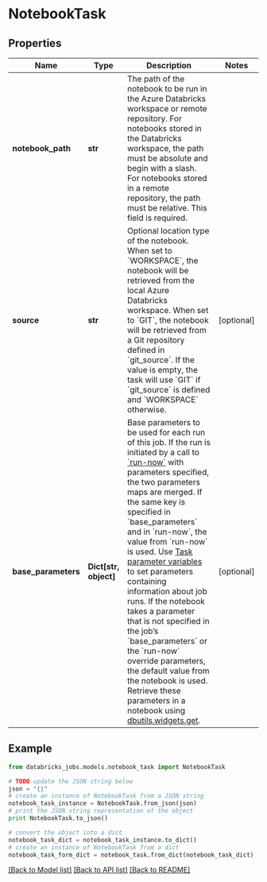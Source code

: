 # NotebookTask


## Properties
Name | Type | Description | Notes
------------ | ------------- | ------------- | -------------
**notebook_path** | **str** | The path of the notebook to be run in the Azure Databricks workspace or remote repository. For notebooks stored in the Databricks workspace, the path must be absolute and begin with a slash. For notebooks stored in a remote repository, the path must be relative. This field is required. | 
**source** | **str** | Optional location type of the notebook. When set to &#x60;WORKSPACE&#x60;, the notebook will be retrieved from the local Azure Databricks workspace. When set to &#x60;GIT&#x60;, the notebook will be retrieved from a Git repository defined in &#x60;git_source&#x60;. If the value is empty, the task will use &#x60;GIT&#x60; if &#x60;git_source&#x60; is defined and &#x60;WORKSPACE&#x60; otherwise. | [optional] 
**base_parameters** | **Dict[str, object]** | Base parameters to be used for each run of this job. If the run is initiated by a call to [&#x60;run-now&#x60;](https://docs.microsoft.com/azure/databricks/dev-tools/api/latest/jobs#operation/JobsRunNow) with parameters specified, the two parameters maps are merged. If the same key is specified in &#x60;base_parameters&#x60; and in &#x60;run-now&#x60;, the value from &#x60;run-now&#x60; is used.  Use [Task parameter variables](https://docs.microsoft.com/azure/databricks/jobs#parameter-variables) to set parameters containing information about job runs.  If the notebook takes a parameter that is not specified in the job’s &#x60;base_parameters&#x60; or the &#x60;run-now&#x60; override parameters, the default value from the notebook is used.  Retrieve these parameters in a notebook using [dbutils.widgets.get](https://docs.microsoft.com/azure/databricks/dev-tools/databricks-utils#dbutils-widgets). | [optional] 

## Example

```python
from databricks_jobs.models.notebook_task import NotebookTask

# TODO update the JSON string below
json = "{}"
# create an instance of NotebookTask from a JSON string
notebook_task_instance = NotebookTask.from_json(json)
# print the JSON string representation of the object
print NotebookTask.to_json()

# convert the object into a dict
notebook_task_dict = notebook_task_instance.to_dict()
# create an instance of NotebookTask from a dict
notebook_task_form_dict = notebook_task.from_dict(notebook_task_dict)
```
[[Back to Model list]](../README.md#documentation-for-models) [[Back to API list]](../README.md#documentation-for-api-endpoints) [[Back to README]](../README.md)


